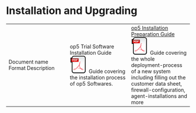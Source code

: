 # Installation and Upgrading

<table>
<colgroup>
<col width="33%" />
<col width="33%" />
<col width="33%" />
</colgroup>
<tbody>
<tr class="odd">
<td align="left">Document name
Format
Description</td>
<td align="left">op5 Trial Software Installation Guide
<img src="attachments/16482363/17269630.png" />
Guide covering the installation process of op5 Softwares.</td>
<td align="left"><a href="attachments/16482363/17269631.pdf">op5 Installation Preparation Guide</a>
<img src="attachments/16482363/17269630.png" />
Guide covering the whole deployment-process of a new system including filling out the customer data sheet, firewall-configuration, agent-installations and more</td>
</tr>
</tbody>
</table>

 

